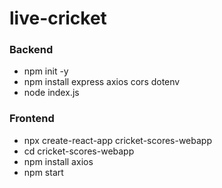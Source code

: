 # live-cricket

### Backend
- npm init -y
- npm install express axios cors dotenv
- node index.js

### Frontend
- npx create-react-app cricket-scores-webapp
- cd cricket-scores-webapp
- npm install axios
- npm start